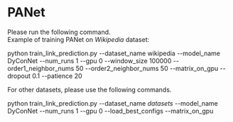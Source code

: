 # PANet
Please run the following command.  
Example of training PANet on *Wikipedia* dataset:  

python train_link_prediction.py --dataset_name wikipedia --model_name DyConNet --num_runs 1 --gpu 0 --window_size 100000 --order1_neighbor_nums 50 --order2_neighbor_nums 50 --matrix_on_gpu --dropout 0.1 --patience 20

For other datasets, please use the following commands.

python train_link_prediction.py --dataset_name *datasets* --model_name DyConNet --num_runs 1 --gpu 0 --load_best_configs --matrix_on_gpu

